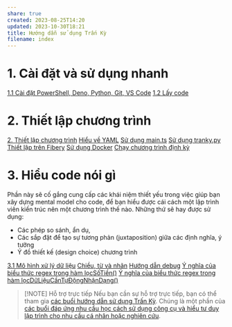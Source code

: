 ```yaml
---
share: true
created: 2023-08-25T14:20
updated: 2023-10-30T18:21
title: Hướng dẫn sử dụng Trấn Kỳ
filename: index
---
```

# 1. Cài đặt và sử dụng nhanh
[1.1 Cài đặt PowerShell, Deno, Python, Git, VS Code](./1.%20C%C3%A0i%20%C4%91%E1%BA%B7t%20v%C3%A0%20s%E1%BB%AD%20d%E1%BB%A5ng%20nhanh/1.1%20C%C3%A0i%20%C4%91%E1%BA%B7t%20PowerShell,%20Deno,%20Python,%20Git,%20VS%20Code.md)
[1.2 Lấy code](./1.%20C%C3%A0i%20%C4%91%E1%BA%B7t%20v%C3%A0%20s%E1%BB%AD%20d%E1%BB%A5ng%20nhanh/1.2%20L%E1%BA%A5y%20code.md)

# 2. Thiết lập chương trình
[2. Thiết lập chương trình](./2.%20Thi%E1%BA%BFt%20l%E1%BA%ADp%20ch%C6%B0%C6%A1ng%20tr%C3%ACnh/index.md)
[Hiểu về YAML](../../%E2%9C%8D%EF%B8%8FL%E1%BA%ADp%20tr%C3%ACnh/Ng%C3%B4n%20ng%E1%BB%AF%20l%E1%BA%ADp%20tr%C3%ACnh/Hi%E1%BB%83u%20v%E1%BB%81%20YAML.md)
[Sử dụng main.ts](./2.%20Thi%E1%BA%BFt%20l%E1%BA%ADp%20ch%C6%B0%C6%A1ng%20tr%C3%ACnh/S%E1%BB%AD%20d%E1%BB%A5ng%20main.ts.md)
[Sử dụng tranky.py](./2.%20Thi%E1%BA%BFt%20l%E1%BA%ADp%20ch%C6%B0%C6%A1ng%20tr%C3%ACnh/S%E1%BB%AD%20d%E1%BB%A5ng%20tranky.py.md)
[Thiết lập trên Fibery](./2.%20Thi%E1%BA%BFt%20l%E1%BA%ADp%20ch%C6%B0%C6%A1ng%20tr%C3%ACnh/Thi%E1%BA%BFt%20l%E1%BA%ADp%20tr%C3%AAn%20Fibery.md)
[Sử dụng Docker](./2.%20Thi%E1%BA%BFt%20l%E1%BA%ADp%20ch%C6%B0%C6%A1ng%20tr%C3%ACnh/S%E1%BB%AD%20d%E1%BB%A5ng%20Docker.md)
[Chạy chương trình định kỳ](./2.%20Thi%E1%BA%BFt%20l%E1%BA%ADp%20ch%C6%B0%C6%A1ng%20tr%C3%ACnh/Ch%E1%BA%A1y%20ch%C6%B0%C6%A1ng%20tr%C3%ACnh%20%C4%91%E1%BB%8Bnh%20k%E1%BB%B3.md)
# 3. Hiểu code nói gì
Phần này sẽ cố gắng cung cấp các khái niệm thiết yếu trong việc giúp bạn xây dựng mental model cho code, để bạn hiểu được cái cách một lập trình viên kiến trúc nên một chương trình thế nào. Những thứ sẽ hay được sử dụng:
- Các phép so sánh, ẩn dụ, 
- Các sắp đặt để tạo sự tương phản (juxtaposition) giữa các định nghĩa, ý tưởng 
- Ý đồ thiết kế (design choice) chương trình 

[3.1 Mô hình xử lý dữ liệu](./3.%20Hi%E1%BB%83u%20code%20n%C3%B3i%20g%C3%AC/3.1%20M%C3%B4%20h%C3%ACnh%20x%E1%BB%AD%20l%C3%BD%20d%E1%BB%AF%20li%E1%BB%87u.md)
[Chiều, từ và nhãn](./3.%20Hi%E1%BB%83u%20code%20n%C3%B3i%20g%C3%AC/Chi%E1%BB%81u,%20t%E1%BB%AB%20v%C3%A0%20nh%C3%A3n.md)
[Hướng dẫn debug](./3.%20Hi%E1%BB%83u%20code%20n%C3%B3i%20g%C3%AC/H%C6%B0%E1%BB%9Bng%20d%E1%BA%ABn%20debug.md)
[Ý nghĩa của biểu thức regex trong hàm lọcSốTiền()](./3.%20Hi%E1%BB%83u%20code%20n%C3%B3i%20g%C3%AC/%C3%9D%20ngh%C4%A9a%20c%E1%BB%A7a%20bi%E1%BB%83u%20th%E1%BB%A9c%20regex%20trong%20h%C3%A0m%20l%E1%BB%8DcS%E1%BB%91Ti%E1%BB%81n().md)
[Ý nghĩa của biểu thức regex trong hàm lọcDữLiệuCầnTựĐộngNhậnDạng()](./3.%20Hi%E1%BB%83u%20code%20n%C3%B3i%20g%C3%AC/%C3%9D%20ngh%C4%A9a%20c%E1%BB%A7a%20bi%E1%BB%83u%20th%E1%BB%A9c%20regex%20trong%20h%C3%A0m%20l%E1%BB%8DcD%E1%BB%AFLi%E1%BB%87uC%E1%BA%A7nT%E1%BB%B1%C4%90%E1%BB%99ngNh%E1%BA%ADnD%E1%BA%A1ng().md)

> [!NOTE] Hỗ trợ trực tiếp
> Nếu bạn cần sự hỗ trợ trực tiếp, bạn có thể tham gia [các buổi hướng dẫn sử dụng Trấn Kỳ](https://obsidian.quảcầu.cc/%F0%9F%93%90%20d%E1%BB%B1%20%C3%A1n/3%20th%C3%A0nh%20ph%E1%BA%A9m/c%C3%A1c%20bu%E1%BB%95i%20%C4%91%C3%A1p%20%E1%BB%A9ng%20nhu%20c%E1%BA%A7u%20h%E1%BB%8Dc%20c%C3%A1ch%20s%E1%BB%AD%20d%E1%BB%A5ng%20c%C3%B4ng%20c%E1%BB%A5%20v%C3%A0%20t%C6%B0%20duy%20l%E1%BA%ADp%20tr%C3%ACnh%20cho%20nhu%20c%E1%BA%A7u%20c%C3%A1%20nh%C3%A2n%20ho%E1%BA%B7c%20nghi%C3%AAn%20c%E1%BB%A9u/c%C3%A1c%20bu%E1%BB%95i%20h%C6%B0%E1%BB%9Bng%20d%E1%BA%ABn%20s%E1%BB%AD%20d%E1%BB%A5ng%20tr%E1%BA%A5n%20k%E1%BB%B3/?utm_source=CW+X%E1%BB%AD+l%C3%BD+d%E1%BB%AF+li%E1%BB%87u+v%C3%A0+l%E1%BA%ADp+tr%C3%ACnh+%C2%BB+H%C6%B0%E1%BB%9Bng+d%E1%BA%ABn+s%E1%BB%AD+d%E1%BB%A5ng+Tr%E1%BA%A5n+K%E1%BB%B3&utm_medium=vault&utm_campaign=Tr%E1%BA%A5n+K%E1%BB%B3). Chúng là một phần của [các buổi đáp ứng nhu cầu học cách sử dụng công cụ và hiểu tư duy lập trình cho nhu cầu cá nhân hoặc nghiên cứu](https://obsidian.quảcầu.cc/%F0%9F%93%90%20d%E1%BB%B1%20%C3%A1n/3%20th%C3%A0nh%20ph%E1%BA%A9m/c%C3%A1c%20bu%E1%BB%95i%20%C4%91%C3%A1p%20%E1%BB%A9ng%20nhu%20c%E1%BA%A7u%20h%E1%BB%8Dc%20c%C3%A1ch%20s%E1%BB%AD%20d%E1%BB%A5ng%20c%C3%B4ng%20c%E1%BB%A5%20v%C3%A0%20t%C6%B0%20duy%20l%E1%BA%ADp%20tr%C3%ACnh%20cho%20nhu%20c%E1%BA%A7u%20c%C3%A1%20nh%C3%A2n%20ho%E1%BA%B7c%20nghi%C3%AAn%20c%E1%BB%A9u/?utm_source=CW+X%E1%BB%AD+l%C3%BD+d%E1%BB%AF+li%E1%BB%87u+v%C3%A0+l%E1%BA%ADp+tr%C3%ACnh+%C2%BB+H%C6%B0%E1%BB%9Bng+d%E1%BA%ABn+s%E1%BB%AD+d%E1%BB%A5ng+Tr%E1%BA%A5n+K%E1%BB%B3&utm_medium=vault&utm_campaign=Tr%E1%BA%A5n+K%E1%BB%B3).
